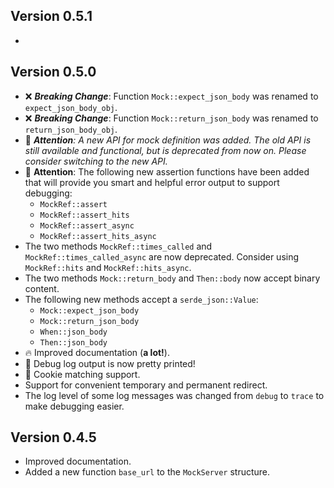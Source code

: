 ## Version 0.5.1
- 

## Version 0.5.0
- ❌ _**Breaking Change**_: Function `Mock::expect_json_body` was renamed to `expect_json_body_obj`.
- ❌ _**Breaking Change**_: Function `Mock::return_json_body` was renamed to `return_json_body_obj`.
- 🚀 _**Attention**: A new API for mock definition was added. The old API is still available and functional, 
but is deprecated from now on. Please consider switching to the new API._
- 🚀 **Attention**: The following new assertion functions have been added that will provide you smart and helpful 
error output to support debugging:
    - `MockRef::assert`
    - `MockRef::assert_hits`
    - `MockRef::assert_async`
    - `MockRef::assert_hits_async`
- The two methods `MockRef::times_called` and `MockRef::times_called_async` are now deprecated. Consider using
`MockRef::hits` and `MockRef::hits_async`.
- The two methods `Mock::return_body` and `Then::body` now accept binary content.
- The following new methods accept a `serde_json::Value`:
    - `Mock::expect_json_body`
    - `Mock::return_json_body`
    - `When::json_body`
    - `Then::json_body`
- 🔥 Improved documentation (**a lot!**).
- 👏 Debug log output is now pretty printed! 
- 🍪 Cookie matching support.
- Support for convenient temporary and permanent redirect.
- The log level of some log messages was changed from `debug` to `trace` to make debugging easier.

## Version 0.4.5
- Improved documentation.
- Added a new function `base_url` to the `MockServer` structure.
